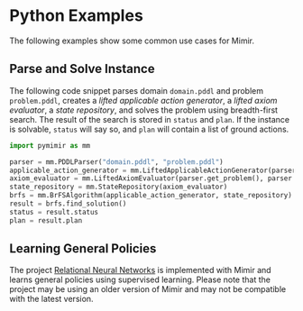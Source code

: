 # Python Examples

The following examples show some common use cases for Mimir.

## Parse and Solve Instance

The following code snippet parses domain `domain.pddl` and problem `problem.pddl`, creates a _lifted applicable action generator_, a _lifted axiom evaluator_, a _state repository_, and solves the problem using breadth-first search.
The result of the search is stored in `status` and `plan`.
If the instance is solvable, `status` will say so, and `plan` will contain a list of ground actions.

```python
import pymimir as mm

parser = mm.PDDLParser("domain.pddl", "problem.pddl")
applicable_action_generator = mm.LiftedApplicableActionGenerator(parser.get_problem(), parser.get_pddl_repositories())
axiom_evaluator = mm.LiftedAxiomEvaluator(parser.get_problem(), parser.get_pddl_repositories())
state_repository = mm.StateRepository(axiom_evaluator)
brfs = mm.BrFSAlgorithm(applicable_action_generator, state_repository)
result = brfs.find_solution()
status = result.status
plan = result.plan
```

## Learning General Policies

The project [Relational Neural Networks](https://github.com/simon-stahlberg/relational-neural-network-python) is implemented with Mimir and learns general policies using supervised learning.
Please note that the project may be using an older version of Mimir and may not be compatible with the latest version.
